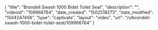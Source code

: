 {
    "title": "Brondell Swash 1000 Bidet Toilet Seat",
    "description": "",
    "videoid": "109966764",
    "date_created": "1502518273",
    "date_modified": "1504247456",
    "type": "captivate",
    "layout": "video",
    "url": "\/v\/brondell-swash-1000-bidet-toilet-seat\/109966764"
}